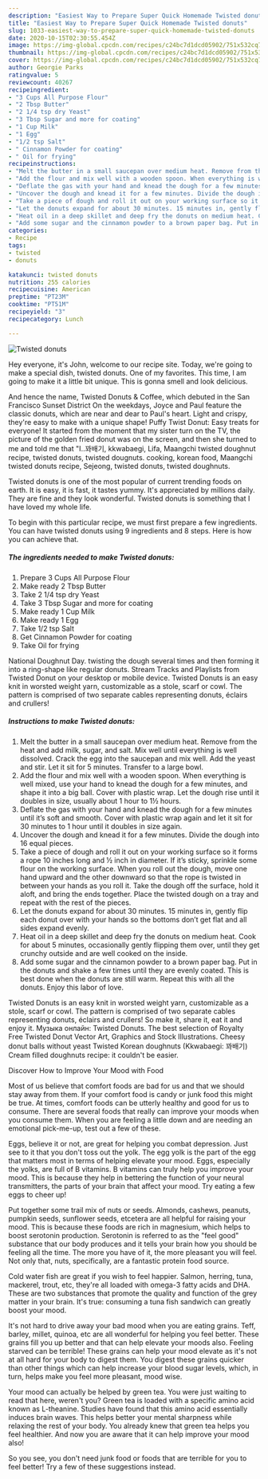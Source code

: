 ```yaml
---
description: "Easiest Way to Prepare Super Quick Homemade Twisted donuts"
title: "Easiest Way to Prepare Super Quick Homemade Twisted donuts"
slug: 1033-easiest-way-to-prepare-super-quick-homemade-twisted-donuts
date: 2020-10-15T02:30:55.454Z
image: https://img-global.cpcdn.com/recipes/c24bc7d1dcd05902/751x532cq70/twisted-donuts-recipe-main-photo.jpg
thumbnail: https://img-global.cpcdn.com/recipes/c24bc7d1dcd05902/751x532cq70/twisted-donuts-recipe-main-photo.jpg
cover: https://img-global.cpcdn.com/recipes/c24bc7d1dcd05902/751x532cq70/twisted-donuts-recipe-main-photo.jpg
author: Georgie Parks
ratingvalue: 5
reviewcount: 40267
recipeingredient:
- "3 Cups All Purpose Flour"
- "2 Tbsp Butter"
- "2 1/4 tsp dry Yeast"
- "3 Tbsp Sugar and more for coating"
- "1 Cup Milk"
- "1 Egg"
- "1/2 tsp Salt"
- " Cinnamon Powder for coating"
- " Oil for frying"
recipeinstructions:
- "Melt the butter in a small saucepan over medium heat. Remove from the heat and add milk, sugar, and salt. Mix well until everything is well dissolved. Crack the egg into the saucepan and mix well. Add the yeast and stir. Let it sit for 5 minutes. Transfer to a large bowl."
- "Add the flour and mix well with a wooden spoon. When everything is well mixed, use your hand to knead the dough for a few minutes, and shape it into a big ball. Cover with plastic wrap. Let the dough rise until it doubles in size, usually about 1 hour to 1½ hours."
- "Deflate the gas with your hand and knead the dough for a few minutes until it’s soft and smooth. Cover with plastic wrap again and let it sit for 30 minutes to 1 hour until it doubles in size again."
- "Uncover the dough and knead it for a few minutes. Divide the dough into 16 equal pieces."
- "Take a piece of dough and roll it out on your working surface so it forms a rope 10 inches long and ½ inch in diameter. If it’s sticky, sprinkle some flour on the working surface. When you roll out the dough, move one hand upward and the other downward so that the rope is twisted in between your hands as you roll it. Take the dough off the surface, hold it aloft, and bring the ends together. Place the twisted dough on a tray and repeat with the rest of the pieces."
- "Let the donuts expand for about 30 minutes. 15 minutes in, gently flip each donut over with your hands so the bottoms don’t get flat and all sides expand evenly."
- "Heat oil in a deep skillet and deep fry the donuts on medium heat. Cook for about 5 minutes, occasionally gently flipping them over, until they get crunchy outside and are well cooked on the inside."
- "Add some sugar and the cinnamon powder to a brown paper bag. Put in the donuts and shake a few times until they are evenly coated. This is best done when the donuts are still warm. Repeat this with all the donuts. Enjoy this labor of love."
categories:
- Recipe
tags:
- twisted
- donuts

katakunci: twisted donuts 
nutrition: 255 calories
recipecuisine: American
preptime: "PT23M"
cooktime: "PT51M"
recipeyield: "3"
recipecategory: Lunch

---
```



![Twisted donuts](https://img-global.cpcdn.com/recipes/c24bc7d1dcd05902/751x532cq70/twisted-donuts-recipe-main-photo.jpg)

Hey everyone, it's John, welcome to our recipe site. Today, we're going to make a special dish, twisted donuts. One of my favorites. This time, I am going to make it a little bit unique. This is gonna smell and look delicious.

And hence the name, Twisted Donuts &amp; Coffee, which debuted in the San Francisco Sunset District On the weekdays, Joyce and Paul feature the classic donuts, which are near and dear to Paul&#39;s heart. Light and crispy, they&#39;re easy to make with a unique shape! Puffy Twist Donut: Easy treats for everyone! It started from the moment that my sister turn on the TV, the picture of the golden fried donut was on the screen, and then she turned to me and told me that &#34;I..꽈배기, kkwabaegi, Lifa, Maangchi twisted doughnut recipe, twisted donuts, twisted dougnuts. cooking, korean food, Maangchi twisted donuts recipe, Sejeong, twisted donuts, twisted doughnuts.

Twisted donuts is one of the most popular of current trending foods on earth. It is easy, it is fast, it tastes yummy. It's appreciated by millions daily. They are fine and they look wonderful. Twisted donuts is something that I have loved my whole life.


To begin with this particular recipe, we must first prepare a few ingredients. You can have twisted donuts using 9 ingredients and 8 steps. Here is how you can achieve that.

<!--inarticleads1-->

##### The ingredients needed to make Twisted donuts:

1. Prepare 3 Cups All Purpose Flour
1. Make ready 2 Tbsp Butter
1. Take 2 1/4 tsp dry Yeast
1. Take 3 Tbsp Sugar and more for coating
1. Make ready 1 Cup Milk
1. Make ready 1 Egg
1. Take 1/2 tsp Salt
1. Get  Cinnamon Powder for coating
1. Take  Oil for frying


National Doughnut Day. twisting the dough several times and then forming it into a ring-shape like regular donuts. Stream Tracks and Playlists from Twisted Donut on your desktop or mobile device. Twisted Donuts is an easy knit in worsted weight yarn, customizable as a stole, scarf or cowl. The pattern is comprised of two separate cables representing donuts, éclairs and crullers! 

<!--inarticleads2-->

##### Instructions to make Twisted donuts:

1. Melt the butter in a small saucepan over medium heat. Remove from the heat and add milk, sugar, and salt. Mix well until everything is well dissolved. Crack the egg into the saucepan and mix well. Add the yeast and stir. Let it sit for 5 minutes. Transfer to a large bowl.
1. Add the flour and mix well with a wooden spoon. When everything is well mixed, use your hand to knead the dough for a few minutes, and shape it into a big ball. Cover with plastic wrap. Let the dough rise until it doubles in size, usually about 1 hour to 1½ hours.
1. Deflate the gas with your hand and knead the dough for a few minutes until it’s soft and smooth. Cover with plastic wrap again and let it sit for 30 minutes to 1 hour until it doubles in size again.
1. Uncover the dough and knead it for a few minutes. Divide the dough into 16 equal pieces.
1. Take a piece of dough and roll it out on your working surface so it forms a rope 10 inches long and ½ inch in diameter. If it’s sticky, sprinkle some flour on the working surface. When you roll out the dough, move one hand upward and the other downward so that the rope is twisted in between your hands as you roll it. Take the dough off the surface, hold it aloft, and bring the ends together. Place the twisted dough on a tray and repeat with the rest of the pieces.
1. Let the donuts expand for about 30 minutes. 15 minutes in, gently flip each donut over with your hands so the bottoms don’t get flat and all sides expand evenly.
1. Heat oil in a deep skillet and deep fry the donuts on medium heat. Cook for about 5 minutes, occasionally gently flipping them over, until they get crunchy outside and are well cooked on the inside.
1. Add some sugar and the cinnamon powder to a brown paper bag. Put in the donuts and shake a few times until they are evenly coated. This is best done when the donuts are still warm. Repeat this with all the donuts. Enjoy this labor of love.


Twisted Donuts is an easy knit in worsted weight yarn, customizable as a stole, scarf or cowl. The pattern is comprised of two separate cables representing donuts, éclairs and crullers! So make it, share it, eat it and enjoy it. Музыка онлайн: Twisted Donuts. The best selection of Royalty Free Twisted Donut Vector Art, Graphics and Stock Illustrations. Cheesy donut balls without yeast Twisted Korean doughnuts (Kkwabaegi: 꽈배기) Cream filled doughnuts recipe: it couldn&#39;t be easier. 

Discover How to Improve Your Mood with Food


Most of us believe that comfort foods are bad for us and that we should stay away from them. If your comfort food is candy or junk food this might be true. At times, comfort foods can be utterly healthy and good for us to consume. There are several foods that really can improve your moods when you consume them. When you are feeling a little down and are needing an emotional pick-me-up, test out a few of these.

Eggs, believe it or not, are great for helping you combat depression. Just see to it that you don't toss out the yolk. The egg yolk is the part of the egg that matters most in terms of helping elevate your mood. Eggs, especially the yolks, are full of B vitamins. B vitamins can truly help you improve your mood. This is because they help in bettering the function of your neural transmitters, the parts of your brain that affect your mood. Try eating a few eggs to cheer up!

Put together some trail mix of nuts or seeds. Almonds, cashews, peanuts, pumpkin seeds, sunflower seeds, etcetera are all helpful for raising your mood. This is because these foods are rich in magnesium, which helps to boost serotonin production. Serotonin is referred to as the "feel good" substance that our body produces and it tells your brain how you should be feeling all the time. The more you have of it, the more pleasant you will feel. Not only that, nuts, specifically, are a fantastic protein food source.

Cold water fish are great if you wish to feel happier. Salmon, herring, tuna, mackerel, trout, etc, they're all loaded with omega-3 fatty acids and DHA. These are two substances that promote the quality and function of the grey matter in your brain. It's true: consuming a tuna fish sandwich can greatly boost your mood. 

It's not hard to drive away your bad mood when you are eating grains. Teff, barley, millet, quinoa, etc are all wonderful for helping you feel better. These grains fill you up better and that can help elevate your moods also. Feeling starved can be terrible! These grains can help your mood elevate as it's not at all hard for your body to digest them. You digest these grains quicker than other things which can help increase your blood sugar levels, which, in turn, helps make you feel more pleasant, mood wise.

Your mood can actually be helped by green tea. You were just waiting to read that here, weren't you? Green tea is loaded with a specific amino acid known as L-theanine. Studies have found that this amino acid essentially induces brain waves. This helps better your mental sharpness while relaxing the rest of your body. You already knew that green tea helps you feel healthier. And now you are aware that it can help improve your mood also!

So you see, you don't need junk food or foods that are terrible for you to feel better! Try  a few  of  these  suggestions  instead.

